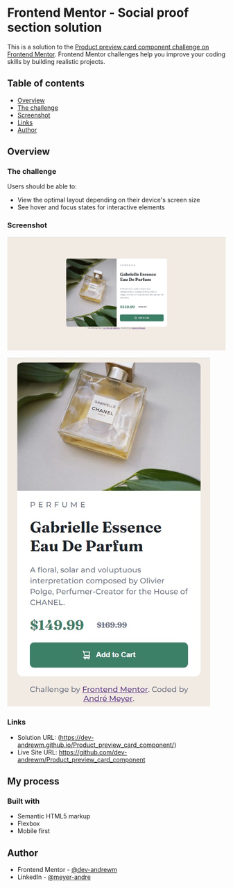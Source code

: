 # Frontend Mentor - Social proof section solution

This is a solution to the [Product preview card component challenge on Frontend Mentor](https://www.frontendmentor.io/challenges/product-preview-card-component-GO7UmttRfa). Frontend Mentor challenges help you improve your coding skills by building realistic projects. 

## Table of contents

- [Overview](#overview)
- [The challenge](#the-challenge)
- [Screenshot](#screenshot)
- [Links](#links)
- [Author](#author)

## Overview

### The challenge

Users should be able to:

- View the optimal layout depending on their device's screen size
- See hover and focus states for interactive elements

### Screenshot

![](screenshots/desktop.jpg)

![](screenshots/mobile.jpg)

### Links

- Solution URL: (https://dev-andrewm.github.io/Product_preview_card_component/)
- Live Site URL: https://github.com/dev-andrewm/Product_preview_card_component

## My process

### Built with

- Semantic HTML5 markup
- Flexbox
- Mobile first

## Author

- Frontend Mentor - [@dev-andrewm](https://www.frontendmentor.io/profile/dev-andrewm)
- LinkedIn - [@meyer-andre](https://www.linkedin.com/in/meyer-andre)
